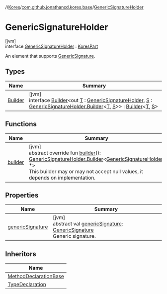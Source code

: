 //[Kores](../../../index.md)/[com.github.jonathanxd.kores.base](../index.md)/[GenericSignatureHolder](index.md)

# GenericSignatureHolder

[jvm]\
interface [GenericSignatureHolder](index.md) : [KoresPart](../../com.github.jonathanxd.kores/-kores-part/index.md)

An element that supports [GenericSignature](../../com.github.jonathanxd.kores.generic/-generic-signature/index.md).

## Types

| Name | Summary |
|---|---|
| [Builder](-builder/index.md) | [jvm]<br>interface [Builder](-builder/index.md)<out [T](-builder/index.md) : [GenericSignatureHolder](index.md), [S](-builder/index.md) : [GenericSignatureHolder.Builder](-builder/index.md)<[T](-builder/index.md), [S](-builder/index.md)>> : [Builder](../../com.github.jonathanxd.kores.builder/-builder/index.md)<[T](-builder/index.md), [S](-builder/index.md)> |

## Functions

| Name | Summary |
|---|---|
| [builder](builder.md) | [jvm]<br>abstract override fun [builder](builder.md)(): [GenericSignatureHolder.Builder](-builder/index.md)<[GenericSignatureHolder](index.md), *><br>This builder may or may not accept null values, it depends on implementation. |

## Properties

| Name | Summary |
|---|---|
| [genericSignature](generic-signature.md) | [jvm]<br>abstract val [genericSignature](generic-signature.md): [GenericSignature](../../com.github.jonathanxd.kores.generic/-generic-signature/index.md)<br>Generic signature. |

## Inheritors

| Name |
|---|
| [MethodDeclarationBase](../-method-declaration-base/index.md) |
| [TypeDeclaration](../-type-declaration/index.md) |
